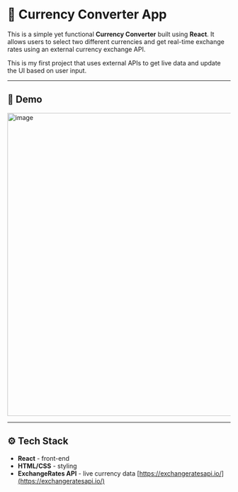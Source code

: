 # 💱 Currency Converter App

This is a simple yet functional **Currency Converter** built using **React**. It allows users to select two different currencies and get real-time exchange rates using an external currency exchange API.

This is my first project that uses external APIs to get live data and update the UI based on user input.

---

## 📸 Demo

<img width="1246" height="683" alt="image" src="https://github.com/user-attachments/assets/7355c6e1-0a31-45cd-a4f7-f2cb46f5856b" />

---

## ⚙️ Tech Stack

- **React** - front-end
- **HTML/CSS** - styling
- **ExchangeRates API** - live currency data
  [https://exchangeratesapi.io/](https://exchangeratesapi.io/)  
